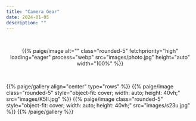 ```yaml
---
title: "Camera Gear"
date: 2024-01-05
description: ""
---
```


<br>

<div style="text-align: center;">
<p>
{{% paige/image alt="" class="rounded-5" 
    fetchpriority="high" loading="eager" process="webp" 
    src="images/photo.jpg" height="auto" width="100%" %}}
</p>
</div>

<br>

{{% paige/gallery align="center" type="rows" %}}
{{% paige/image class="rounded-5" style="object-fit: cover; width: auto; height: 40vh;" 
                src="images/K5II.jpg" %}}
{{% paige/image class="rounded-5" style="object-fit: cover; width: auto; height: 40vh;" 
                src="images/s23u.jpg" %}}
{{% /paige/gallery %}}